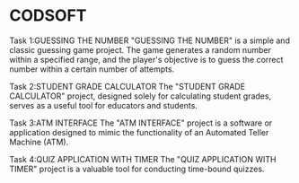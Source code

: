# CODSOFT

Task 1:GUESSING THE NUMBER
"GUESSING THE NUMBER" is a simple and classic guessing game project. 
The game generates a random number within a specified range, and the player's objective is to guess the correct number within a certain number of attempts.

Task 2:STUDENT GRADE CALCULATOR
The "STUDENT GRADE CALCULATOR" project, designed solely for calculating student grades, serves as a useful tool for educators and students.

Task 3:ATM INTERFACE
The "ATM INTERFACE" project is a software or application designed to mimic the functionality of an Automated Teller Machine (ATM).

Task 4:QUIZ APPLICATION WITH TIMER
The "QUIZ APPLICATION WITH TIMER" project is a valuable tool for conducting time-bound quizzes.

